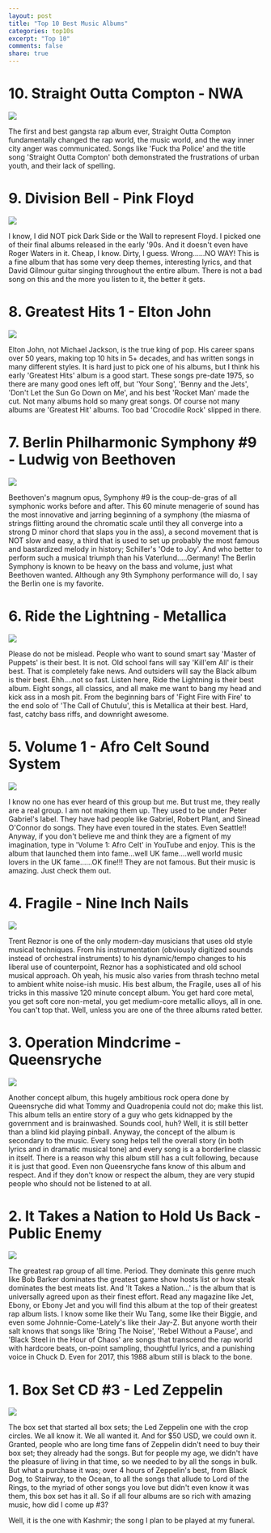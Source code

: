 ```yaml
---
layout: post
title: "Top 10 Best Music Albums"
categories: top10s
excerpt: "Top 10"
comments: false
share: true
---
```




# 10. Straight Outta Compton - NWA

![](https://upload.wikimedia.org/wikipedia/en/d/d2/N.W.A.StraightOuttaComptonalbumcover.jpg)


The first and best gangsta rap album ever, Straight Outta Compton fundamentally changed the rap world, the music world, and the way inner city anger was communicated. Songs like 'Fuck tha Police' and the title song 'Straight Outta Compton' both demonstrated the frustrations of urban youth, and their lack of spelling. 

 
 
# 9. Division Bell - Pink Floyd

![](http://images.sfae.com/product_images/preview/1781.jpg)


I know, I did NOT pick Dark Side or the Wall to represent Floyd. I picked one of their final albums released in the early '90s. And it doesn't even have Roger Waters in it. Cheap, I know. Dirty, I guess. Wrong......NO WAY! This is a fine album that has some very deep themes, interesting lyrics, and that David Gilmour guitar singing throughout the entire album. There is not a bad song on this and the more you listen to it, the better it gets.

# 8. Greatest Hits 1 - Elton John


![](http://superhypeblog.com/wp-content/uploads/2016/07/EltonJohnGreatestHits1-3-Sealed437730.jpg)

Elton John, not Michael Jackson, is the true king of pop. His career spans over 50 years, making top 10 hits in 5+ decades, and has written songs in many different styles. It is hard just to pick one of his albums, but I think his early 'Greatest Hits' album is a good start. These songs pre-date 1975, so there are many good ones left off, but 'Your Song', 'Benny and the Jets', 'Don't Let the Sun Go Down on Me', and his best 'Rocket Man' made the cut. Not many albums hold so many great songs. Of course not many albums are 'Greatest Hit' albums. Too bad 'Crocodile Rock' slipped in there.


# 7. Berlin Philharmonic Symphony #9 - Ludwig von Beethoven

![](http://ecx.images-amazon.com/images/I/71hwFvRLEiL._SL1099_.jpg)

Beethoven's magnum opus, Symphony #9 is the coup-de-gras of all symphonic works before and after. This 60 minute menagerie of sound has the most innovative and jarring beginning of a symphony (the miasma of strings flitting around the chromatic scale until they all converge into a strong D minor chord that slaps you in the ass), a second movement that is NOT slow and easy, a third that is used to set up probably the most famous and bastardized melody in history; Schiller's 'Ode to Joy'. And who better to perform such a musical triumph than his Vaterlund.....Germany! The Berlin Symphony is known to be heavy on the bass and volume, just what Beethoven wanted. Although any 9th Symphony performance will do, I say the Berlin one is my favorite.

# 6. Ride the Lightning - Metallica

![](http://www.metal-archives.com/images/5/4/4/544.jpg?4439)



Please do not be mislead. People who want to sound smart say 'Master of Puppets' is their best. It is not. Old school fans will say 'Kill'em All' is their best. That is completely fake news. And outsiders will say the Black album is their best. Ehh....not so fast. Listen here, Ride the Lightning is their best album. Eight songs, all classics, and all make me want to bang my head and kick ass in a mosh pit. From the beginning bars of 'Fight Fire with Fire' to the end solo of 'The Call of Chutulu', this is Metallica at their best. Hard, fast, catchy bass riffs, and downright awesome.


# 5. Volume 1 - Afro Celt Sound System


![](http://dizw242ufxqut.cloudfront.net/images/product/music/album/image2/sound_magic_volume_1-18941097-frntl.jpg)



I know no one has ever heard of this group but me. But trust me, they really are a real group. I am not making them up. They used to be under Peter Gabriel's label. They have had people like Gabriel, Robert Plant, and Sinead O'Connor do songs. They have even toured in the states. Even Seattle!! Anyway, if you don't believe me and think they are a figment of my imagination, type in 'Volume 1: Afro Celt' in YouTube and enjoy. This is the album that launched them into fame...well UK fame....well world music lovers in the UK fame......OK fine!!! They are not famous. But their music is amazing. Just check them out.


# 4. Fragile - Nine Inch Nails

![](https://images-na.ssl-images-amazon.com/images/I/41hihzDYtIL.jpg)


Trent Reznor is one of the only modern-day musicians that uses old style musical techniques. From his instrumentation (obviously digitized sounds instead of orchestral instruments) to his dynamic/tempo changes to his liberal use of counterpoint, Reznor has a sophisticated and old school musical approach. Oh yeah, his music also varies from thrash techno metal to ambient white noise-ish music. His best album, the Fragile, uses all of his tricks in this massive 120 minute concept album. You get hard core metal, you get soft core non-metal, you get medium-core metallic alloys, all in one. You can't top that. Well, unless you are one of the three albums rated better.


# 3. Operation Mindcrime - Queensryche

![](https://images-na.ssl-images-amazon.com/images/I/61bjExxTzdL.jpg)


Another concept album, this hugely ambitious rock opera done by Queensryche did what Tommy and Quadropenia could not do; make this list. This album tells an entire story of a guy who gets kidnapped by the government and is brainwashed. Sounds cool, huh? Well, it is still better than a blind kid playing pinball. Anyway, the concept of the album is secondary to the music. Every song helps tell the overall story (in both lyrics and in dramatic musical tone) and every song is a a borderline classic in itself. There is a reason why this album still has a cult following, because it is just that good. Even non Queensryche fans know of this album and respect. And if they don't know or respect the album, they are very stupid people who should not be listened to at all.




# 2. It Takes a Nation to Hold Us Back - Public Enemy

![](http://cdn2.pitchfork.com/news/57267/1b73203c.jpg)



The greatest rap group of all time. Period. They dominate this genre much like Bob Barker dominates the greatest game show hosts list or how steak dominates the best meats list. And 'It Takes a Nation...' is the album that is universally agreed upon as their finest effort. Read any magazine like Jet, Ebony, or Ebony Jet and you will find this album at the top of their greatest rap album lists. I know some like their Wu Tang, some like their Biggie, and even some Johnnie-Come-Lately's like their Jay-Z. But anyone worth their salt knows that songs like 'Bring The Noise', 'Rebel Without a Pause', and 'Black Steel in the Hour of Chaos' are songs that transcend the rap world with hardcore beats, on-point sampling, thoughtful lyrics, and a punishing voice in Chuck D. Even for 2017, this 1988 album still is black to the bone. 


# 1. Box Set CD #3 - Led Zeppelin

![](https://images-na.ssl-images-amazon.com/images/I/51voa4-cMnL.jpg)



The box set that started all box sets; the Led Zeppelin one with the crop circles. We all know it. We all wanted it. And for $50 USD, we could own it. Granted, people who are long time fans of Zeppelin didn't need to buy their box set; they already had the songs. But for people my age, we didn't have the pleasure of living in that time, so we needed to by all the songs in bulk. But what a purchase it was; over 4 hours of Zeppelin's best, from Black Dog, to Stairway, to the Ocean, to all the songs that allude to Lord of the Rings, to the myriad of other songs you love but didn't even know it was them, this box set has it all. So if all four albums are so rich with amazing music, how did I come up #3? 


Well, it is the one with Kashmir; the song I plan to be played at my funeral. 






